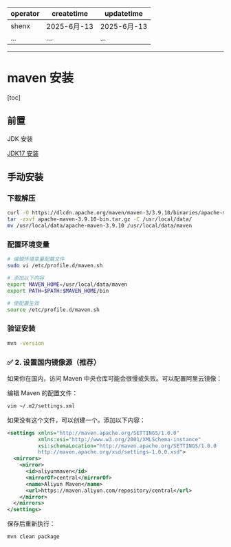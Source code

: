 | operator | createtime | updatetime |
| -------- | ---------- | ---------- |
| shenx    | 2025-6月-13 | 2025-6月-13 |
| ... | ... | ... |
---
# maven 安装

[toc]

## 前置
JDK 安装 

[JDK17 安装](<JDK17 安装.md>)

## 手动安装

### 下载解压

```bash
curl -O https://dlcdn.apache.org/maven/maven-3/3.9.10/binaries/apache-maven-3.9.10-bin.tar.gz
tar -zxvf apache-maven-3.9.10-bin.tar.gz -C /usr/local/data/
mv /usr/local/data/apache-maven-3.9.10 /usr/local/data/maven

```

### 配置环境变量
```bash
# 编辑环境变量配置文件
sudo vi /etc/profile.d/maven.sh

# 添加以下内容
export MAVEN_HOME=/usr/local/data/maven
export PATH=$PATH:$MAVEN_HOME/bin

# 使配置生效
source /etc/profile.d/maven.sh
```

### 验证安装

```bash
mvn -version
```



### ✅ 2. 设置国内镜像源（推荐）
如果你在国内，访问 Maven 中央仓库可能会很慢或失败。可以配置阿里云镜像：

编辑 Maven 的配置文件：
```bash
vim ~/.m2/settings.xml
```

如果没有这个文件，可以创建一个。添加以下内容：

```xml
<settings xmlns="http://maven.apache.org/SETTINGS/1.0.0"
          xmlns:xsi="http://www.w3.org/2001/XMLSchema-instance"
          xsi:schemaLocation="http://maven.apache.org/SETTINGS/1.0.0
          http://maven.apache.org/xsd/settings-1.0.0.xsd">
  <mirrors>
    <mirror>
      <id>aliyunmaven</id>
      <mirrorOf>central</mirrorOf>
      <name>Aliyun Maven</name>
      <url>https://maven.aliyun.com/repository/central</url>
    </mirror>
  </mirrors>
</settings>
```

保存后重新执行：
```bash
mvn clean package
```